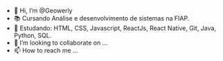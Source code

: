 - 👋 Hi, I’m @Geowerly
- 📚 Cursando Análise e desenvolvimento de sistemas na FIAP.
- 🌱 Estudando: HTML, CSS, Javascript, ReactJs, React Native, Git, Java, Python, SQL.
- 💞️ I’m looking to collaborate on ...
- 📫 How to reach me ...

<!---
Geowerly/Geowerly is a ✨ special ✨ repository because its `README.md` (this file) appears on your GitHub profile.
You can click the Preview link to take a look at your changes.tr
--->

